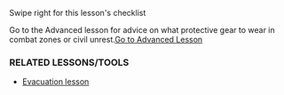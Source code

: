 [Title]: # (What now?)
[Difficulty]: # (Beginner)
[Order]: # (8)

Swipe right for this lesson's checklist

Go to the Advanced lesson for advice on what protective gear to wear in combat zones or civil unrest.[Go to Advanced Lesson](umbrella://lesson/protective-equipment/1)

### RELATED LESSONS/TOOLS

*   [Evacuation lesson](umbrella://lesson/evacuation/0)